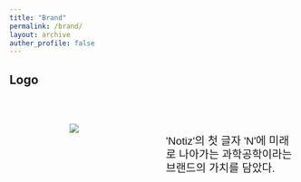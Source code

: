```yaml
---
title: "Brand"
permalink: /brand/
layout: archive
auther_profile: false
---
```


## Logo

<div class="logo">
    <div class="logo-img">
        <img id="logo-img-file" src="https://user-images.githubusercontent.com/79562050/170211299-3c339e45-8272-4c89-ac22-55f776ea27c8.png">
    </div>
    <div class="logo-txt">
    <p>
    'Notiz'의 첫 글자 'N'에 미래로 나아가는 과학공학이라는 브랜드의 가치를 담았다.
    </p>
    </div>
</div>

<style>
.logo{
    width: 100%;
    display: flex;
    flex-wrap: wrap;
    flex-direction:row;
    justify-content: center;
    flex-grow: 1;
    margin-top: 1rem;
}
.logo-img{
    flex: 1 40%;
    width: 50%;
    text-align: center;
}
.logo-txt{
    flex: 1 40%;
    font-size: 1.2rem;
    line-height: 1.5rem;
    font-family: 'Noto Sans KR', sans-serif;
    padding: 3rem 0 0 3rem;
}
#logo-img-file{
    max-height: 300px;
    padding: 3rem 3rem 0 3rem;
    width:calc(100%-6rem);
}
</style>